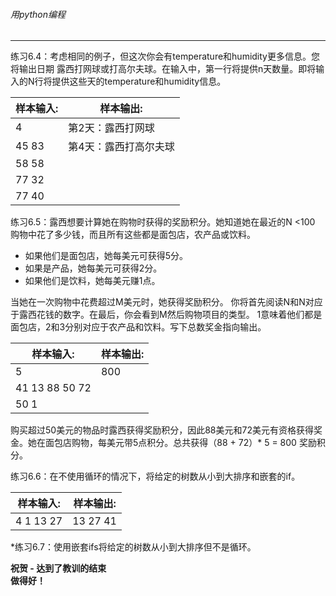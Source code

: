 ###### 用python编程
---


练习6.4：考虑相同的例子，但这次你会有temperature和humidity更多信息。您将输出日期
露西打网球或打高尔夫球。在输入中，第一行将提供n天数量。即将输入的N行将提供这些天的temperature和humidity信息。

样本输入:|样本输出:
-|-
4|第2天：露西打网球
45 83|第4天：露西打高尔夫球
58 58|
77 32|
77 40|



练习6.5：露西想要计算她在购物时获得的奖励积分。她知道她在最近的N <100 购物中花了多少钱，而且所有这些都是面包店，农产品或饮料。
- 如果他们是面包店，她每美元可获得5分。
- 如果是产品，她每美元可获得2分。
- 如果他们是饮料，她每美元赚1点。

当她在一次购物中花费超过M美元时，她获得奖励积分。
你将首先阅读N和N对应于露西花钱的数字。在最后，你会看到M然后购物项目的类型。 1意味着他们都是面包店，2和3分别对应于农产品和饮料。写下总数奖金指向输出。


样本输入:|样本输出:
-|-
5|800
41 13 88 50 72|
50 1|

购买超过50美元的物品时露西获得奖励积分，因此88美元和72美元有资格获得奖金。她在面包店购物，每美元带5点积分。总共获得（88 + 72）* 5 = 800 奖励积分。

练习6.6：在不使用循环的情况下，将给定的树数从小到大排序和嵌套的if。

样本输入:|样本输出:
-|-
4 1 13 27|13 27 41

*练习6.7：使用嵌套ifs将给定的树数从小到大排序但不是循环。


**祝贺 - 达到了教训的结束** <br>
**做得好！**
